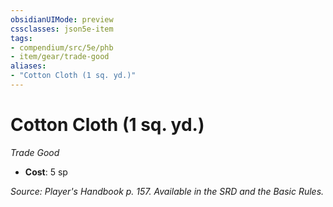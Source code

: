 ```yaml
---
obsidianUIMode: preview
cssclasses: json5e-item
tags:
- compendium/src/5e/phb
- item/gear/trade-good
aliases: 
- "Cotton Cloth (1 sq. yd.)"
---
```

# Cotton Cloth (1 sq. yd.)
*Trade Good*  

- **Cost**: 5 sp

*Source: Player's Handbook p. 157. Available in the SRD and the Basic Rules.*